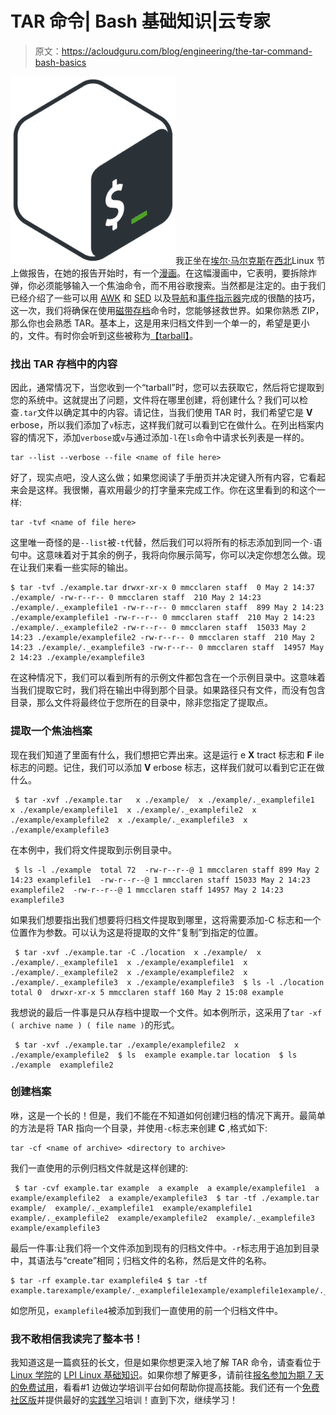 # TAR 命令| Bash 基础知识|云专家

> 原文：<https://acloudguru.com/blog/engineering/the-tar-command-bash-basics>

![](img/13e67874d50aab13e6edbdcc285e3763.png)我正坐在[埃尔·马尔克斯](https://linuxacademy.com/blog/docker/its-okay-to-be-new/?utm_source)在[西北](https://www.linuxfestnorthwest.org/conferences/2019)Linux 节上做报告，在她的报告开始时，有一个[漫画](https://xkcd.com/1168/)。在这幅漫画中，它表明，要拆除炸弹，你必须能够输入一个焦油命令，而不用谷歌搜索。当然都是注定的。由于我们已经介绍了一些可以用 [AWK](https://wpengine.linuxacademy.com/linux/the-awk-command-bash-basics/?utm_source) 和 [SED](https://wpengine.linuxacademy.com/linux/the-sed-command-bash-basics/?utm_source) 以及[导航](https://wpengine.linuxacademy.com/linux/navigating-in-bash-bash-basics/?utm_source)和[事件指示器](https://wpengine.linuxacademy.com/linux/event-designators-bash-basics/?utm_source)完成的很酷的技巧，这一次，我们将确保在使用[磁带存档](https://linux.die.net/man/1/tar)命令时，您能够拯救世界。如果你熟悉 ZIP，那么你也会熟悉 TAR。基本上，这是用来归档文件到一个单一的，希望是更小的，文件。有时你会听到这些被称为[【tarball】](https://whatis.techtarget.com/definition/tarball-tar-archive)。

### **找出 TAR 存档中的内容**

因此，通常情况下，当您收到一个“tarball”时，您可以去获取它，然后将它提取到您的系统中。这就提出了问题，文件将在哪里创建，将创建什么？我们可以检查`.tar`文件以确定其中的内容。请记住，当我们使用 TAR 时，我们希望它是 **V** erbose，所以我们添加了`v`标志，这样我们就可以看到它在做什么。在列出档案内容的情况下，添加`verbose`或`v`与通过添加`-l`在`ls`命令中请求长列表是一样的。

```
tar --list --verbose --file <name of file here>
```

好了，现实点吧，没人这么做；如果您阅读了手册页并决定键入所有内容，它看起来会是这样。我很懒，喜欢用最少的打字量来完成工作。你在这里看到的和这个一样:

```
tar -tvf <name of file here>
```

这里唯一奇怪的是`--list`被`-t`代替，然后我们可以将所有的标志添加到同一个`-`语句中。这意味着对于其余的例子，我将向你展示简写，你可以决定你想怎么做。现在让我们来看一些实际的输出。

```
$ tar -tvf ./example.tar drwxr-xr-x 0 mmcclaren staff  0 May 2 14:37 ./example/ -rw-r--r-- 0 mmcclaren staff  210 May 2 14:23 ./example/._examplefile1 -rw-r--r-- 0 mmcclaren staff  899 May 2 14:23 ./example/examplefile1 -rw-r--r-- 0 mmcclaren staff  210 May 2 14:23 ./example/._examplefile2 -rw-r--r-- 0 mmcclaren staff  15033 May 2 14:23 ./example/examplefile2 -rw-r--r-- 0 mmcclaren staff  210 May 2 14:23 ./example/._examplefile3 -rw-r--r-- 0 mmcclaren staff  14957 May 2 14:23 ./example/examplefile3 
```

在这种情况下，我们可以看到所有的示例文件都包含在一个示例目录中。这意味着当我们提取它时，我们将在输出中得到那个目录。如果路径只有文件，而没有包含目录，那么文件将最终位于您所在的目录中，除非您指定了提取点。

### **提取一个焦油档案**

现在我们知道了里面有什么，我们想把它弄出来。这是运行 e **X** tract 标志和 **F** ile 标志的问题。记住，我们可以添加 **V** erbose 标志，这样我们就可以看到它正在做什么。

```
 $ tar -xvf ./example.tar   x ./example/  x ./example/._examplefile1  x ./example/examplefile1  x ./example/._examplefile2  x ./example/examplefile2  x ./example/._examplefile3  x ./example/examplefile3 
```

在本例中，我们将文件提取到示例目录中。

```
 $ ls -l ./example  total 72  -rw-r--r--@ 1 mmcclaren staff 899 May 2 14:23 examplefile1  -rw-r--r--@ 1 mmcclaren staff 15033 May 2 14:23 examplefile2  -rw-r--r--@ 1 mmcclaren staff 14957 May 2 14:23 examplefile3 
```

如果我们想要指出我们想要将归档文件提取到哪里，这将需要添加-C 标志和一个位置作为参数。可以认为这是将提取的文件“复制”到指定的位置。

```
 $ tar -xvf ./example.tar -C ./location  x ./example/  x ./example/._examplefile1  x ./example/examplefile1  x ./example/._examplefile2  x ./example/examplefile2  x ./example/._examplefile3  x ./example/examplefile3  $ ls -l ./location  total 0  drwxr-xr-x 5 mmcclaren staff 160 May 2 15:08 example 
```

我想说的最后一件事是只从存档中提取一个文件。如本例所示，这采用了`tar -xf ( archive name ) ( file name )`的形式。

```
 $ tar -xvf ./example.tar ./example/examplefile2  x ./example/examplefile2  $ ls  example example.tar location  $ ls ./example  examplefile2 
```

### **创建档案**

咻，这是一个长的！但是，我们不能在不知道如何创建归档的情况下离开。最简单的方法是将 TAR 指向一个目录，并使用`-c`标志来创建 **C** ,格式如下:

```
tar -cf <name of archive> <directory to archive>
```

我们一直使用的示例归档文件就是这样创建的:

```
 $ tar -cvf example.tar example  a example  a example/examplefile1  a example/examplefile2  a example/examplefile3  $ tar -tf ./example.tar   example/  example/._examplefile1  example/examplefile1  example/._examplefile2  example/examplefile2  example/._examplefile3  example/examplefile3 
```

最后一件事:让我们将一个文件添加到现有的归档文件中。`-r`标志用于追加到目录中，其语法与“create”相同；归档文件的名称，然后是文件的名称。

```
$ tar -rf example.tar examplefile4 $ tar -tf example.tarexample/example/._examplefile1example/examplefile1example/._examplefile2example/examplefile2example/._examplefile3example/examplefile3examplefile4
```

如您所见，`examplefile4`被添加到我们一直使用的前一个归档文件中。

### 我不敢相信我读完了整本书！

我知道这是一篇疯狂的长文，但是如果你想更深入地了解 TAR 命令，请查看位于 [Linux 学院](https://linuxacademy.com/?utm_source)的 [LPI Linux 基础知识](https://linuxacademy.com/linux/training/course/name/lpi-linux-essentials?utm_source)。如果你想了解更多，请前往[报名参加为期 7 天的免费试用](https://linuxacademy.com/pricing?utm_source)，看看#1 边做边学培训平台如何帮助你提高技能。我们还有一个[免费社区版](https://linuxacademy.com/join/community?utm_source)并提供最好的[实践学习](https://linuxacademy.com/features/labs_exercises?utm_source)培训！直到下次，继续学习！